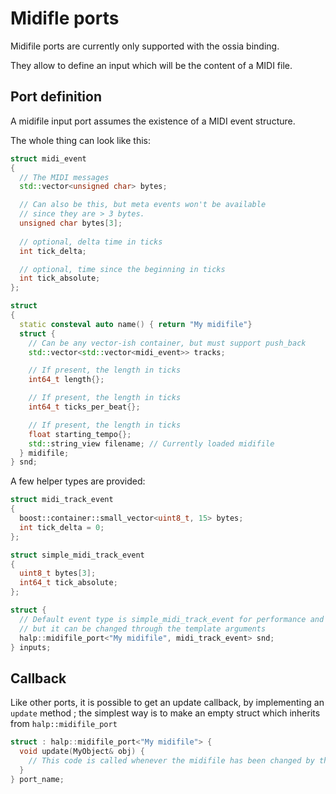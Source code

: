 # Midifle ports

Midifile ports are currently only supported with the ossia binding.

They allow to define an input which will be the content of a MIDI file.

## Port definition

A midifile input port assumes the existence of a MIDI event structure.

The whole thing can look like this:

```cpp
struct midi_event
{
  // The MIDI messages
  std::vector<unsigned char> bytes;

  // Can also be this, but meta events won't be available 
  // since they are > 3 bytes.
  unsigned char bytes[3];
  
  // optional, delta time in ticks
  int tick_delta;

  // optional, time since the beginning in ticks
  int tick_absolute; 
};

struct
{
  static consteval auto name() { return "My midifile"}
  struct {
    // Can be any vector-ish container, but must support push_back
    std::vector<std::vector<midi_event>> tracks; 

    // If present, the length in ticks 
    int64_t length{};

    // If present, the length in ticks     
    int64_t ticks_per_beat{};

    // If present, the length in ticks     
    float starting_tempo{};
    std::string_view filename; // Currently loaded midifile
  } midifile;
} snd;
```

A few helper types are provided:

```cpp
struct midi_track_event
{
  boost::container::small_vector<uint8_t, 15> bytes;
  int tick_delta = 0;
};

struct simple_midi_track_event
{
  uint8_t bytes[3];
  int64_t tick_absolute;
};

struct {
  // Default event type is simple_midi_track_event for performance and compile times, 
  // but it can be changed through the template arguments
  halp::midifile_port<"My midifile", midi_track_event> snd;
} inputs;
```

## Callback
Like other ports, it is possible to get an update callback, by implementing an `update` method ;
the simplest way is to make an empty struct which inherits from `halp::midifile_port`

```cpp
struct : halp::midifile_port<"My midifile"> {
  void update(MyObject& obj) {
    // This code is called whenever the midifile has been changed by the user
  }
} port_name;
```
